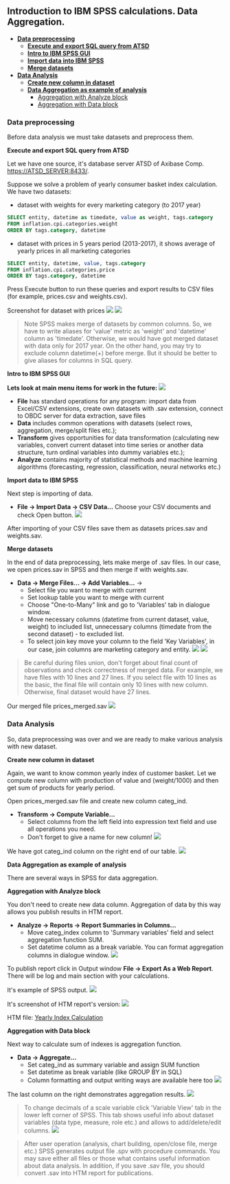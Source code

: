## Introduction to IBM SPSS calculations. Data Aggregation.

* [**Data preprocessing**](#1)
  * [**Execute and export SQL query from ATSD**](#11)
  * [**Intro to IBM SPSS GUI**](#110)
  * [**Import data into IBM SPSS**](#12)
  * [**Merge datasets**](#13)
* [**Data Analysis**](#2)
  * [**Create new column in dataset**](#21)
  * [**Data Aggregation as example of analysis**](#22)
    * [Aggregation with Analyze block](#analyze)
    * [Aggregation with Data block](#dataaggr)

### <a name="1"></a>Data preprocessing

Before data analysis we must take datasets and preprocess them.

<a name="11"></a>**Execute and export SQL query from ATSD**

Let we have one source, it's database server ATSD of Axibase Comp. [https://ATSD_SERVER:8433/](https://ATSD_SERVER:8433/).

Suppose we solve a problem of yearly consumer basket index calculation. We have two datasets:

 * dataset with weights for every marketing category (to 2017 year)

```sql
SELECT entity, datetime as timedate, value as weight, tags.category 
FROM inflation.cpi.categories.weight 
ORDER BY tags.category, datetime
```
 * dataset with prices in 5 years period (2013-2017), it shows average of yearly prices in all marketing categories

```sql
SELECT entity, datetime, value, tags.category 
FROM inflation.cpi.categories.price 
ORDER BY tags.category, datetime
```
Press Execute button to run these queries and export results to CSV files (for example, prices.csv and weights.csv).

Screenshot for dataset with prices
![](resources/sql_run.png)
![](resources/sql_export.png)

> Note SPSS makes merge of datasets by common columns. So, we have to write aliases for 'value' metric as 'weight' and 'datetime' column as 'timedate'. Otherwise, we would have got merged dataset with data only for 2017 year. On the other hand, you may try to exclude column datetime(+) before merge. But it should be better to give aliases for columns in SQL query.

<a name="110"></a>**Intro to IBM SPSS GUI**

**Lets look at main menu items for work in the future:**
![](resources/ibm_spss_gui.png)
 * **File** has standard operations for any program: import data from Excel/CSV extensions, create own datasets with .sav extension, connect to OBDC server for data extraction, save files
 * **Data** includes common operations with datasets (select rows, aggregation, merge/split files etc.);
 * **Transform** gives opportunities for data transformation (calculating new variables, convert current dataset into time series or another data structure, turn ordinal variables into dummy variables etc.);
 * **Analyze** contains majority of statistical methods and machine learning algorithms (forecasting, regression, classification, neural networks etc.)

<a name="12"></a>**Import data to IBM SPSS**

Next step is importing of data.

* **File -> Import Data -> CSV Data...** Choose your CSV documents and check Open button.
![](resources/import_dataset.png)

After importing of your CSV files save them as datasets prices.sav and weights.sav.

<a name="13"></a>**Merge datasets**

In the end of data preprocessing, lets make merge of .sav files. In our case, we open prices.sav in SPSS and then merge if with weights.sav.

* **Data -> Merge Files... -> Add Variables...** -> 
  * Select file you want to merge with current 
  * Set lookup table you want to merge with current 
  * Choose "One-to-Many" link and go to 'Variables' tab in dialogue window.
  * Move necessary columns (datetime from current dataset, value, weight) to included list, unnecessary columns (timedate from the second dataset) - to excluded list. 
  * To select join key move your column to the field 'Key Variables', in our case, join columns are marketing category and entity.
![](resources/merge_p1.png)
![](resources/merge_p2.png)

> Be careful during files union, don't forget about final count of observations and check correctness of merged data. For example, we have files with 10 lines and 27 lines. If you select file with 10 lines as the basic, the final file will contain only 10 lines with new column. Otherwise, final dataset would have 27 lines.

Our merged file prices_merged.sav
![](resources/merged_data.png)

### <a name="2"></a>Data Analysis

So, data preprocessing was over and we are ready to make various analysis with new dataset.

<a name="21"></a>**Create new column in dataset**

Again, we want to know common yearly index of customer basket. Let we compute new column with production of value and (weight/1000) and then get sum of products for yearly period. 

Open prices_merged.sav file and create new column categ_ind.

* **Transform -> Compute Variable...**  
  * Select columns from the left field into expression text field and use all operations you need. 
  * Don't forget to give a name for new column!
![](resources/transform_compute_variable.png)

We have got categ_ind column on the right end of our table.
![](resources/create_new_column.png)


<a name="22"></a>**Data Aggregation as example of analysis**

   There are several ways in SPSS for data aggregation.
  
   <a name="analyze"></a>**Aggregation with Analyze block**

   You don't need to create new data column. Aggregation of data by this way allows you publish results in HTM report.
    
   * **Analyze -> Reports -> Report Summaries in Columns...** 
      * Move categ_index column to 'Summary variables' field and select aggregation function SUM. 
      * Set datetime column as a break variable. You can format aggregation columns in dialogue window.
    ![](resources/analysis_reports_summary_columns.png)
    
   To publish report click in Output window **File -> Export As a Web Report**.
    There will be log and main section with your calculations.
    
   It's example of SPSS output.
    ![](resources/htm_report_spss.png)
    
   It's screenshot of HTM report's version:
    ![](resources/htm_version_output.png)
    
   HTM file: [Yearly Index Calculation](resources/index_calculation.htm)
    
   <a name="dataaggr"></a>**Aggregation with Data block**
    
   Next way to calculate sum of indexes is aggregation function.
    
   * **Data -> Aggregate...** 
      * Set categ_ind as summary variable and assign SUM function 
      * Set datetime as break variable (like GROUP BY in SQL)
      * Column formatting and output writing ways are available here too
    ![](resources/data_aggregate_data.png)
    
   The last column on the right demonstrates aggregation results.
    ![](resources/aggr_data_new_column.png)

> To change decimals of a scale variable click 'Variable View' tab in the lower left corner of SPSS. This tab shows useful info about dataset variables (data type, measure, role etc.) and allows to add/delete/edit columns.
![](resources/variables_descr.png)

> After user operation (analysis, chart building, open/close file, merge etc.) SPSS generates output file .spv with procedure commands. You may save either all files or those what contains useful information about data analysis. In addition, if you save .sav file, you should convert .sav into HTM report for publications.
